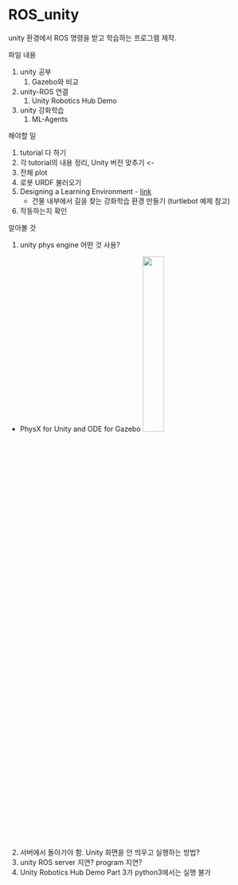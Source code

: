 # ROS_unity

unity 환경에서 ROS 명령을 받고 학습하는 프로그램 제작.

파일 내용
1. unity 공부
    1. Gazebo와 비교
2. unity-ROS 연결
    1. Unity Robotics Hub Demo
3. unity 강화학습
    1. ML-Agents

해야할 일
1. tutorial 다 하기
2. 각 tutorial의 내용 정리, Unity 버전 맞추기 <-
3. 전체 plot
4. 로봇 URDF 불러오기
5. Designing a Learning Environment - [link](https://github.com/Unity-Technologies/ml-agents/blob/release_17_docs/docs/Learning-Environment-Design.md)
    - 건물 내부에서 길을 찾는 강화학습 환경 만들기 (turtlebot 예제 참고) 
6. 작동하는지 확인

알아볼 것
1. unity phys engine 어떤 것 사용?
- PhysX for Unity and ODE for Gazebo
<img src="https://user-images.githubusercontent.com/59794238/121660852-94077800-cade-11eb-8882-0bc8b1bf7392.png" width="30%"></img>  

2. 서버에서 돌아가야 함. Unity 화면을 안 띄우고 실행하는 방법?
3. unity ROS server 지연? program 지연?
4. Unity Robotics Hub Demo Part 3가 python3에서는 실행 불가
